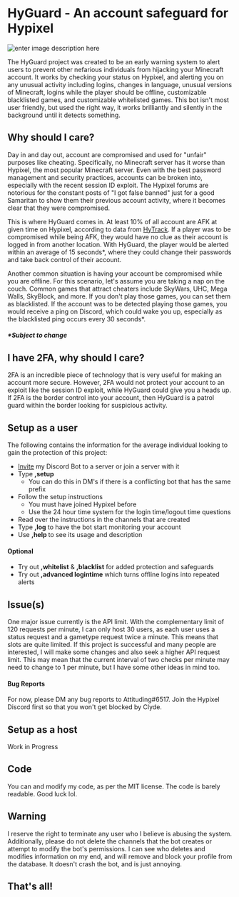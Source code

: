 # HyGuard - An account safeguard for Hypixel

![enter image description here](https://i.imgur.com/41sPQS8.png)

The HyGuard project was created to be an early warning system to alert users to prevent other nefarious individuals from hijacking your Minecraft account. It works by checking your status on Hypixel, and alerting you on any unusual activity including logins, changes in language, unusual versions of Minecraft, logins while the player should be offline, customizable blacklisted games, and customizable whitelisted games. This bot isn't most user friendly, but used the right way, it works brilliantly and silently in the background until it detects something.
## Why should I care?
Day in and day out, account are compromised and used for "unfair" purposes like cheating. Specifically, no Minecraft server has it worse than Hypixel, the most popular Minecraft server. Even with the best password management and security practices, accounts can be broken into, especially with the recent session ID exploit. The Hypixel forums are notorious for the constant posts of "I got false banned" just for a good Samaritan to show them their previous account activity, where it becomes clear that they were compromised.

This is where HyGuard comes in. At least 10% of all account are AFK at given time on Hypixel, according to data from [HyTrack](https://hytrack.me/). If a player was to be compromised while being AFK, they would have no clue as their account is logged in from another location. With HyGuard, the player would be alerted within an average of 15 seconds*, where they could change their passwords and take back control of their account.

Another common situation is having your account be compromised while you are offline. For this scenario, let's assume you are taking a nap on the couch. Common games that attract cheaters include SkyWars, UHC, Mega Walls, SkyBlock, and more. If you don't play those games, you can set them as blacklisted. If the account was to be detected playing those games, you would receive a ping on Discord, which could wake you up, especially as the blacklisted ping occurs every 30 seconds*.
##### *Subject to change
## I have 2FA, why should I care?
2FA is an incredible piece of technology that is very useful for making an account more secure. However, 2FA would not protect your account to an exploit like the session ID exploit, while HyGuard could give you a heads up. If 2FA is the border control into your account, then HyGuard is a patrol guard within the border looking for suspicious activity.
## Setup as a user
The following contains the information for the average individual looking to gain the protection of this project:

 - [Invite](https://discord.com/api/oauth2/authorize?client_id=841021942249422868&permissions=268528720&scope=bot) my Discord Bot to a server or join a server with it
 - Type **,setup**
   - You can do this in DM's if there is a conflicting bot that has the same prefix
 - Follow the setup instructions
   - You must have joined Hypixel before
   - Use the 24 hour time system for the login time/logout time questions
 - Read over the instructions in the channels that are created
 - Type **,log** to have the bot start monitoring your account
 - Use **,help <command>** to see its usage and description
 #### Optional
 - Try out **,whitelist** & **,blacklist** for added protection and safeguards
 - Try out **,advanced logintime** which turns offline logins into repeated alerts


## Issue(s)
One major issue currently is the API limit. With the complementary limit of 120 requests per minute, I can only host 30 users, as each user uses a status request and a gametype request twice a minute. This means that slots are quite limited. If this project is successful and many people are interested, I will make some changes and also seek a higher API request limit. This may mean that the current interval of two checks per minute may need to change to 1 per minute, but I have some other ideas in mind too.
#### Bug Reports
For now, please DM any bug reports to Attituding#6517. Join the Hypixel Discord first so that you won't get blocked by Clyde.

## Setup as a host

  Work in Progress

## Code

You can and modify my code, as per the MIT license. The code is barely readable. Good luck lol.
## Warning
I reserve the right to terminate any user who I believe is abusing the system. Additionally, please do not delete the channels that the bot creates or attempt to modify the bot's permissions. I can see who deletes and modifies information on my end, and will remove and block your profile from the database. It doesn't crash the bot, and is just annoying.

## That's all!
